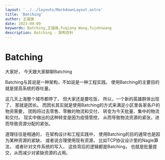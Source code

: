 ```yaml
---
layout: '../../layouts/MarkdownLayout.astro'
title: 'Batching'
author: 王福强
date: 2023-09-09
keywords: Batching,王福强,Fuqiang Wang,fujohnwang
description: Batching - 架构百科
---
```


# Batching

大家好， 今天跟大家聊聊Batching

Batching与其说是一种架构，不如说是一种工程实践。 
使用Batching的主要目的就是提高系统的吞吐量。

这几天上海整个城市都停了， 但大家还是要吃饭，
所以，一个新的英雄群体出现了，
那就是团长。 
而团长其实就是使用Batching的方式来满足小区里各家各户的物资需要，
团购将过去零售、零散的物流和交付，
转变为今天批量、集中的物流和交付。
现实中做出的这种转变是因为疫情管控，
从而导致物流资源的紧张，进而导致资源分配的紧张。 

道理往往是相通的，
在架构设计和工程实践中，
使用Batching的目的通常也是因为某种资源的紧缺，
或者说合理使用现有资源，
比如TCP协议设计里的Nagle算法， 或者针对文件系统的写入，
这些背后的逻辑都是Batching，
也就是批量提交，从而减少对紧缺资源的占用。
